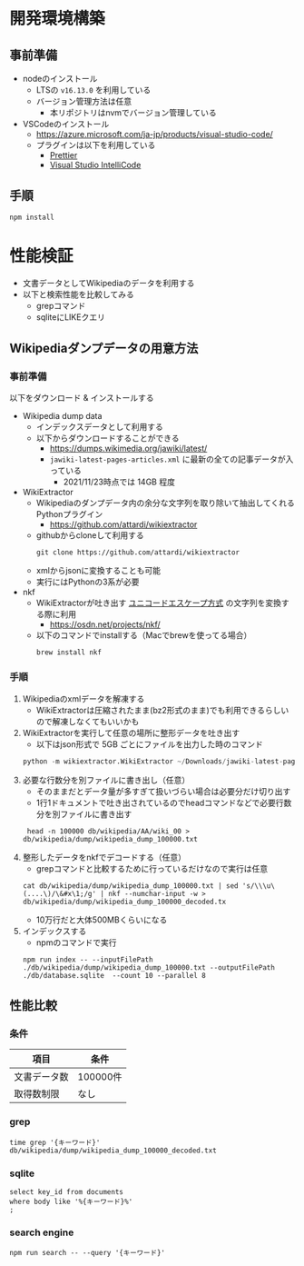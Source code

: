 # 開発環境構築
## 事前準備
- nodeのインストール
  - LTSの `v16.13.0` を利用している
  - バージョン管理方法は任意
    - 本リポジトリはnvmでバージョン管理している
- VSCodeのインストール
  - https://azure.microsoft.com/ja-jp/products/visual-studio-code/
  - プラグインは以下を利用している
    - [Prettier](https://marketplace.visualstudio.com/items?itemName=esbenp.prettier-vscode)
    - [Visual Studio IntelliCode](https://marketplace.visualstudio.com/items?itemName=VisualStudioExptTeam.vscodeintellicode)

## 手順
```shell
npm install
```

# 性能検証
- 文書データとしてWikipediaのデータを利用する
- 以下と検索性能を比較してみる
  - grepコマンド
  - sqliteにLIKEクエリ

## Wikipediaダンプデータの用意方法

### 事前準備
以下をダウンロード & インストールする

- Wikipedia dump data
  - インデックスデータとして利用する
  - 以下からダウンロードすることができる
    - https://dumps.wikimedia.org/jawiki/latest/
    - `jawiki-latest-pages-articles.xml` に最新の全ての記事データが入っている
        - 2021/11/23時点では 14GB 程度
- WikiExtractor
  - Wikipediaのダンプデータ内の余分な文字列を取り除いて抽出してくれるPythonプラグイン
    - https://github.com/attardi/wikiextractor
  - githubからcloneして利用する
    ```shell
    git clone https://github.com/attardi/wikiextractor
    ```
  - xmlからjsonに変換することも可能
  - 実行にはPythonの3系が必要
- nkf
  - WikiExtractorが吐き出す [ユニコードエスケープ方式](http://una.soragoto.net/topics/12.html) の文字列を変換する際に利用
    - https://osdn.net/projects/nkf/
  - 以下のコマンドでinstallする（Macでbrewを使ってる場合）
    ```shell
    brew install nkf
    ```

### 手順

1. Wikipediaのxmlデータを解凍する
    - WikiExtractorは圧縮されたまま(bz2形式のまま)でも利用できるらしいので解凍しなくてもいいかも
2. WikiExtractorを実行して任意の場所に整形データを吐き出す
    - 以下はjson形式で 5GB ごとにファイルを出力した時のコマンド
    ```python
    python -m wikiextractor.WikiExtractor ~/Downloads/jawiki-latest-pages-articles.xml --processes 8 -o ~/projects/node-js-full-text-search-engine/db/wikipedia --json -b 5G
    ```
3. 必要な行数分を別ファイルに書き出し（任意）
    - そのままだとデータ量が多すぎて扱いづらい場合は必要分だけ切り出す
    - 1行1ドキュメントで吐き出されているのでheadコマンドなどで必要行数分を別ファイルに書き出す
    ```shell
     head -n 100000 db/wikipedia/AA/wiki_00 > db/wikipedia/dump/wikipedia_dump_100000.txt 
    ```
4. 整形したデータをnkfでデコードする（任意）
    - grepコマンドと比較するために行っているだけなので実行は任意
    ```shell
    cat db/wikipedia/dump/wikipedia_dump_100000.txt | sed 's/\\\u\(....\)/\&#x\1;/g' | nkf --numchar-input -w > db/wikipedia/dump/wikipedia_dump_100000_decoded.tx
    ```
    - 10万行だと大体500MBくらいになる
5. インデックスする
    - npmのコマンドで実行
    ```shell
    npm run index -- --inputFilePath ./db/wikipedia/dump/wikipedia_dump_100000.txt --outputFilePath ./db/database.sqlite  --count 10 --parallel 8
    ```

## 性能比較

### 条件
項目|条件
---|---
文書データ数|100000件
取得数制限|なし

### grep
```shell
time grep '{キーワード}' db/wikipedia/dump/wikipedia_dump_100000_decoded.txt
```

### sqlite
```sqlite
select key_id from documents
where body like '%{キーワード}%'
;
```

### search engine
```shell
npm run search -- --query '{キーワード}'
```